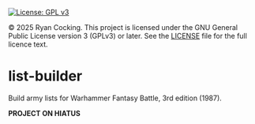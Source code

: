 [![License: GPL v3](https://img.shields.io/badge/License-GPLv3-blue.svg)](https://www.gnu.org/licenses/gpl-3.0)

© 2025 Ryan Cocking. This project is licensed under the GNU General Public License version 3 (GPLv3) or later. See the [LICENSE](./LICENSE) file for the full licence text.

# list-builder

Build army lists for Warhammer Fantasy Battle, 3rd edition (1987).

**PROJECT ON HIATUS**
